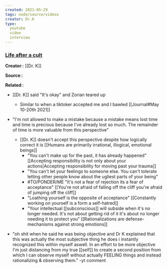 ```yaml
---
created: 2021-05-29
tags: node/source/videos
creator: Dr.K
type:
  youtube
  video
  interview
---
```


### [Life after a cult](https://www.youtube.com/watch?v=ldTMLhTMZAc)
**Creator**:: [[Dr. K]]
 
**Source**::

**Related**:: 
- [[Dr. K]] said "It's okay" and Zorian teared up
    - Similar to when a tiktoker accepted me and I bawled [[Journal#May 10-20th 2021]]
- "I'm not allowed to make a mistake because a mistake means lost time and time is precious because I've already lost so much. The remainder of time is more valuable from this perspective"
    - [[Dr. K]] doesn't accept this perspective despite how logically correct it is [[Humans are primarily irrational, illogical, emotional beings]]
        - "You can't make up for the past, it has already happened" [[Accepting responsibility is not only about your actions|Accepting responsibility for moving past your trauma]]
        - "You can't let your feelings to someone else. You can't tolerate letting other people know about the ugliest parts of your being"
        - #TO/PONDER/ME  "It's not a fear of rejection its a fear of acceptance" [[You're not afraid of falling off the cliff you're afraid of jumping off the cliff]]
        - "Loathing yourself is the opposite of acceptance" [[Constantly working on yourself is a form a self-hatred]]
        - "Your intellectual [[subconscious]] will subside when it's no longer needed. It's not about getting rid of it it's about no longer needing it to protect you" [[Rationalizations are defense-mechanisms against strong emotions]]

- "oh shit when he said he was being objective and Dr K explained that this was actually the most subjective thing he does i instantly recognized this within myself aswell. In an effort to be more objective I'm just distancing from my true [[self]] to create a second position from which I can observe myself without actually FEELING things and instead rationalizing & observing them." -yt comment
